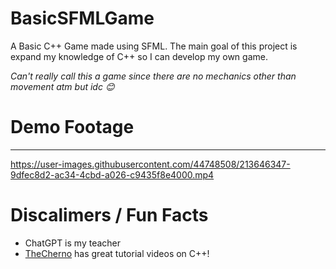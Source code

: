 # BasicSFMLGame

A Basic C++ Game made using SFML. The main goal of this project is expand my knowledge of C++ so I can develop my own game.

*Can't really call this a game since there are no mechanics other than movement atm but idc 😊*

# Demo Footage
---

https://user-images.githubusercontent.com/44748508/213646347-9dfec8d2-ac34-4cbd-a026-c9435f8e4000.mp4

# Discalimers / Fun Facts

- ChatGPT is my teacher
- [TheCherno](https://www.youtube.com/@TheCherno) has great tutorial videos on C++!

